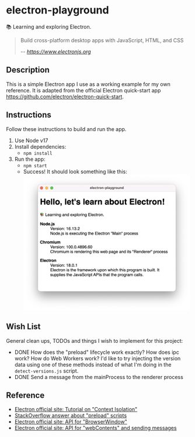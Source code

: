 # electron-playground

📚 Learning and exploring Electron.

> Build cross-platform desktop apps with JavaScript, HTML, and CSS
>
> -- <cite>https://www.electronjs.org</cite>

## Description

This is a simple Electron app I use as a working example for my own reference. It is adapted from the official Electron
quick-start app <https://github.com/electron/electron-quick-start>.

## Instructions

Follow these instructions to build and run the app.

1. Use Node v17
2. Install dependencies:
   * `npm install`
3. Run the app:
   * `npm start`
   * Success! It should look something like this:
     ![screenshot](screenshot.png)

## Wish List

General clean ups, TODOs and things I wish to implement for this project:

* DONE How does the "preload" lifecycle work exactly? How does ipc work? How do Web Workers work? I'd like to try injecting
  the version data using one of these methods instead of what I'm doing in the `detect-versions.js` script.  
* DONE Send a message from the mainProcess to the renderer process

## Reference

* [Electron official site: Tutorial on "Context Isolation"](https://www.electronjs.org/docs/tutorial/context-isolation)
* [StackOverflow answer about "preload" scripts](https://stackoverflow.com/a/59814127)
* [Electron official site: API for "BrowserWindow"](https://www.electronjs.org/docs/api/browser-window)
* [Electron official site: API for "webContents" and sending messages](https://www.electronjs.org/docs/api/web-contents#contentssendchannel-args)
